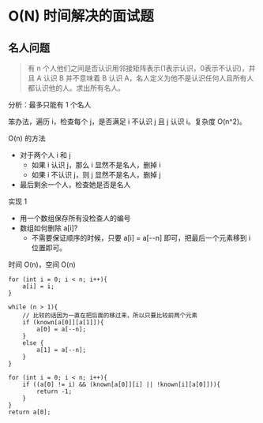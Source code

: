 # O(N) 时间解决的面试题

## 名人问题

> 有 n 个人他们之间是否认识用邻接矩阵表示(1表示认识，0表示不认识)，并且 A 认识 B 并不意味着 B 认识 A，名人定义为他不是认识任何人且所有人都认识他的人。求出所有名人。

分析：最多只能有 1 个名人

笨办法，遍历 i，检查每个 j，是否满足 i 不认识 j 且 j 认识 i。复杂度 O(n^2)。

O(n) 的方法

+ 对于两个人 i 和 j
    + 如果 i 认识 j，那么 i 显然不是名人，删掉 i
    + 如果 i 不认识 j，则 j 显然不是名人，删掉 j
+ 最后剩余一个人，检查她是否是名人

实现 1
+ 用一个数组保存所有没检查人的编号
+ 数组如何删除 a[i]?
    + 不需要保证顺序的时候，只要 a[i] = a[--n] 即可，把最后一个元素移到 i 位置即可。

时间 O(n)，空间 O(n)

```
for (int i = 0; i < n; i++){
    a[i] = i;
}

while (n > 1){
    // 比较的话因为一直在把后面的移过来，所以只要比较前两个元素
    if (known[a[0]][a[1]]){
        a[0] = a[--n];
    }
    else {
        a[1] = a[--n];
    }
}

for (int i = 0; i < n; i++){
    if ((a[0] != i) && (known[a[0]][i] || !known[i][a[0]])){
        return -1;
    }
}
return a[0];
```